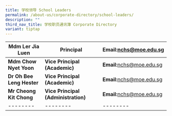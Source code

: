 ```yaml
---
title: 学校领导 School Leaders
permalink: /about-us/corporate-directory/school-leaders/
description: ""
third_nav_title: 学校职员通讯簿 Corporate Directory
variant: tiptap
---
```

| **Mdm Ler Jia Luen** | Principal | **Email:**[nchs@moe.edu.sg](mailto:nchs@moe.edu.sg) |
| -------- | -------- | -------- |
| **Mdm Chow Nyet Yoon** | **Vice Principal (Academic)** | **Email:**[nchs@moe.edu.sg](mailto:nchs@moe.edu.sg) |
| **Dr Oh Bee Leng Hester** | **Vice Principal (Academic)** | **Email:**[nchs@moe.edu.sg](mailto:nchs@moe.edu.sg) |
| **Mr Cheong Kit Chong** | **Vice Principal (Administration)** | **Email:**[nchs@moe.edu.sg](mailto:nchs@moe.edu.sg) |
| -------- | -------- | -------- |